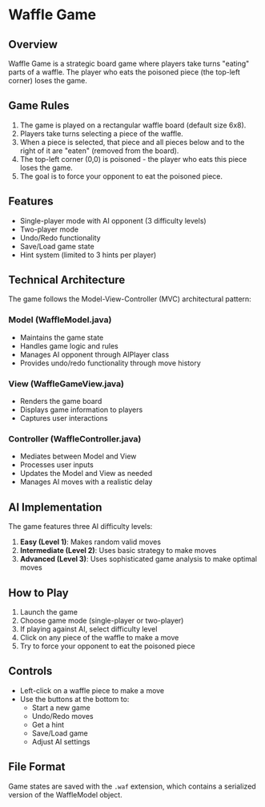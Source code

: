 # Waffle Game

## Overview
Waffle Game is a strategic board game where players take turns "eating" parts of a waffle. The player who eats the poisoned piece (the top-left corner) loses the game.

## Game Rules
1. The game is played on a rectangular waffle board (default size 6x8).
2. Players take turns selecting a piece of the waffle.
3. When a piece is selected, that piece and all pieces below and to the right of it are "eaten" (removed from the board).
4. The top-left corner (0,0) is poisoned - the player who eats this piece loses the game.
5. The goal is to force your opponent to eat the poisoned piece.

## Features
- Single-player mode with AI opponent (3 difficulty levels)
- Two-player mode
- Undo/Redo functionality
- Save/Load game state
- Hint system (limited to 3 hints per player)

## Technical Architecture
The game follows the Model-View-Controller (MVC) architectural pattern:

### Model (WaffleModel.java)
- Maintains the game state
- Handles game logic and rules
- Manages AI opponent through AIPlayer class
- Provides undo/redo functionality through move history

### View (WaffleGameView.java)
- Renders the game board
- Displays game information to players
- Captures user interactions

### Controller (WaffleController.java)
- Mediates between Model and View
- Processes user inputs
- Updates the Model and View as needed
- Manages AI moves with a realistic delay

## AI Implementation
The game features three AI difficulty levels:
1. **Easy (Level 1)**: Makes random valid moves
2. **Intermediate (Level 2)**: Uses basic strategy to make moves
3. **Advanced (Level 3)**: Uses sophisticated game analysis to make optimal moves

## How to Play
1. Launch the game
2. Choose game mode (single-player or two-player)
3. If playing against AI, select difficulty level
4. Click on any piece of the waffle to make a move
5. Try to force your opponent to eat the poisoned piece

## Controls
- Left-click on a waffle piece to make a move
- Use the buttons at the bottom to:
  - Start a new game
  - Undo/Redo moves
  - Get a hint
  - Save/Load game
  - Adjust AI settings

## File Format
Game states are saved with the `.waf` extension, which contains a serialized version of the WaffleModel object.

